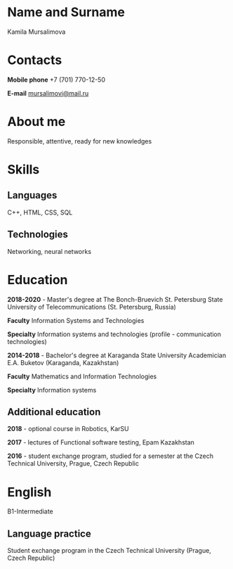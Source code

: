 # Name and Surname
Kamila Mursalimova
# Contacts
**Mobile phone** +7 (701) 770-12-50

**E-mail** mursalimovi@mail.ru
# About me
Responsible, attentive, ready for new knowledges
# Skills
## Languages
C++, HTML, CSS, SQL
## Technologies
Networking, neural networks

# Education
**2018-2020** - Master's degree at The Bonch-Bruevich St. Petersburg State University of Telecommunications (St. Petersburg, Russia)

**Faculty** Information Systems and Technologies

**Specialty** Information systems and technologies (profile - communication technologies)

**2014-2018** - Bachelor's degree at Karaganda State University Academician E.A. Buketov (Karaganda, Kazakhstan)

**Faculty** Mathematics and Information Technologies

**Specialty** Information systems

## Additional education

**2018** - optional course in Robotics, KarSU

**2017** - lectures of Functional software testing, Epam Kazakhstan

**2016** - student exchange program, studied for a semester at the Czech Technical University, Prague, Czech Republic

# English
B1-Intermediate
## Language practice 
Student exchange program in the Czech Technical University (Prague, Czech Republic)
